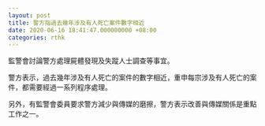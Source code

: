 ```yaml
---
layout: post
title: 警方指過去幾年涉及有人死亡案件數字相近　
date: 2020-06-16 18:41:47.000000000 +08:00
categories: rthk
---
```


監警會討論警方處理屍體發現及失蹤人士調查等事宜。

警方表示，過去幾年涉及有人死亡的案件的數字相近，重申每宗涉及有人死亡的案件，都需要經過一系列程序處理。

另外，有監警會委員要求警方減少與傳媒的磨擦，警方表示改善與傳媒關係是重點工作之一。
